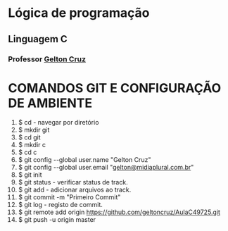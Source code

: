 ﻿# Lógica de programação 
## Linguagem C
### Professor [Gelton Cruz](https://github.com/geltoncruz/ "Gelton Cruz")


# COMANDOS GIT E CONFIGURAÇÃO DE AMBIENTE

01. $ cd -  navegar por diretório
02. $ mkdir git
03. $ cd git
04. $ mkdir c
05. $ cd c
06. $ git config --global user.name "Gelton Cruz"
07. $ git config --global user.email "gelton@midiaplural.com.br"
08. $ git init 
09. $ git status  - verificar status de track.
10. $ git add  - adicionar arquivos ao track.
11. $ git commit -m "Primeiro Commit"
12. $ git log - registo de commit.
13. $ git remote add origin https://github.com/geltoncruz/AulaC49725.git
14. $ git push -u origin master

